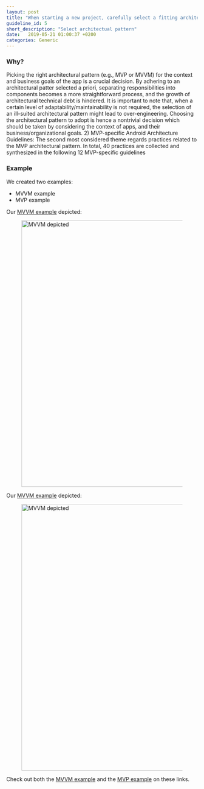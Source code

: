 ```yaml
---
layout: post
title: "When starting a new project, carefully select a fitting architectural pattern to adhere to."
guideline_id: 5
short_description: "Select architectual pattern"
date:   2019-05-21 01:00:37 +0200
categories: Generic
---
```

<h3>Why?</h3>
Picking the
right architectural pattern (e.g., MVP or MVVM) for the
context and business goals of the app is a crucial decision. By
adhering to an architectural patter selected a priori, separating
responsibilities into components becomes a more straightforward process, and the growth of architectural technical debt is
hindered. It is important to note that, when a certain level of
adaptability/maintainability is not required, the selection of an
ill-suited architectural pattern might lead to over-engineering.
Choosing the architectural pattern to adopt is hence a nontrivial decision which should be taken by considering the
context of apps, and their business/organizational goals.
2) MVP-specific Android Architecture Guidelines: The second most considered theme regards practices related to the
MVP architectural pattern. In total, 40 practices are collected
and synthesized in the following 12 MVP-specific guidelines

<h3>Example</h3>
We created two examples:
<ul>
<li>MVVM example</li>
<li>MVP example</li>
</ul>

Our [MVVM example][architecture-example] depicted:
<figure>
  <img src="/assets/MVVM_depicted.png" alt="MVVM depicted" width="700">
</figure>

Our [MVVM example][github-page] depicted:
<figure>
  <img src="/assets/MVPLogin_depicted.png" alt="MVVM depicted" width="700">
</figure>

Check out both the [MVVM example][architecture-example] and the [MVP example][github-page] on these links.

[architecture-example]: https://github.com/Geertdepont/bachelor_thesis/tree/master/ArchitectureExample
[github-page]: https://github.com/Geertdepont/bachelor_thesis/tree/master/MVPLogin
[article-page]: https://robertoverdecchia.github.io/papers/ICSA_2019.pdf